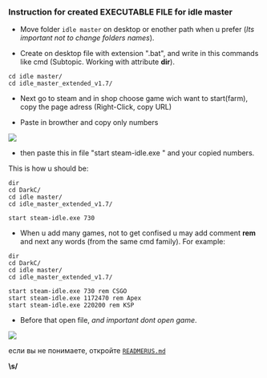### Instruction for created **EXECUTABLE FILE** for idle master  

+ Move folder `idle master` on desktop or enother path when u prefer (*Its important not to change folders names*).

+ Create on desktop file with extension ".bat", and write in this commands like cmd (Subtopic. Working with attribute **dir**).
 
```   
cd idle master/ 
cd idle_master_extended_v1.7/
``` 
+ Next go to steam and in shop choose game wich want to start(farm), copy the page adress (Right-Click, copy URL)

+ Paste in browther and copy only numbers
 
<!--фото 1-->
![](https://github.com/Stas-inside/Ready-made_settings_for_Idle-master/blob/main/Pictures/Capture.PNG)

+ then paste this in file "start steam-idle.exe " and your copied numbers.

This is how u should be:

```
dir
cd DarkC/
cd idle master/
cd idle_master_extended_v1.7/

start steam-idle.exe 730
```

+ When u add many games, not to get confised u may add comment **rem** and next any words (from the same cmd family).
For example:
```
dir
cd DarkC/
cd idle master/
cd idle_master_extended_v1.7/

start steam-idle.exe 730 rem CSGO
start steam-idle.exe 1172470 rem Apex
start steam-idle.exe 220200 rem KSP
```

+ Before that open file, *and important dont open game*.
<!--фото 2-->
![](https://github.com/Stas-inside/Ready-made_settings_for_Idle-master/blob/main/Pictures/Captu323re.PNG)

если вы не понимаете, откройте [`READMERUS.md`](READMERUS.md)</br>

**\s/**

